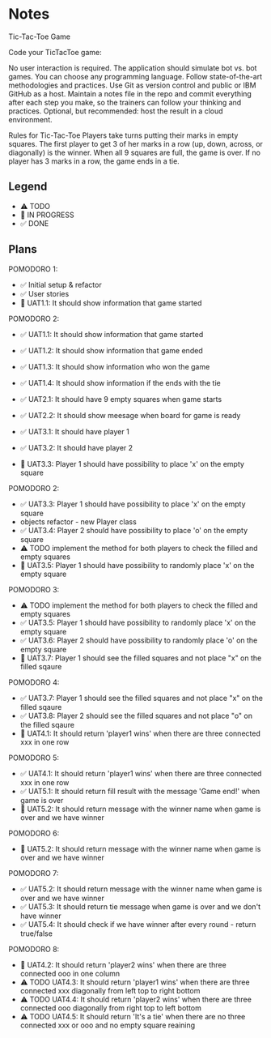 # Notes

Tic-Tac-Toe Game

Code your TicTacToe game:

No user interaction is required.
The application should simulate bot vs. bot games.
You can choose any programming language.
Follow state-of-the-art methodologies and practices.
Use Git as version control and public or IBM GitHub as a host.
Maintain a notes file in the repo and commit everything after each step you make, so the trainers can follow your thinking and practices.
Optional, but recommended: host the result in a cloud environment.

Rules for Tic-Tac-Toe
Players take turns putting their marks in empty squares. The first player to get 3 of her marks in a row (up, down, across, or diagonally) is the winner. When all 9 squares are full, the game is over. If no player has 3 marks in a row, the game ends in a tie.

## Legend
- ⚠ TODO
- 🚧 IN PROGRESS
- ✅ DONE

## Plans

POMODORO 1:
- ✅ Initial setup & refactor
- ✅ User stories
- 🚧 UAT1.1: It should show information that game started

POMODORO 2:
- ✅ UAT1.1: It should show information that game started
- ✅ UAT1.2: It should show information that game ended
- ✅ UAT1.3: It should show information who won the game
- ✅ UAT1.4: It should show information if the ends with the tie
- ✅ UAT2.1: It should have 9 empty squares when game starts
- ✅ UAT2.2: It should show meesage when board for game is ready

- ✅ UAT3.1: It should have player 1
- ✅ UAT3.2: It should have player 2
- 🚧 UAT3.3: Player 1 should have possibility to place 'x' on the empty square

POMODORO 2:
- ✅ UAT3.3: Player 1 should have possibility to place 'x' on the empty square
- objects refactor - new Player class
- ✅ UAT3.4: Player 2 should have possibility to place 'o' on the empty square
- ⚠ TODO implement the method for both players to check the filled and empty squares
- 🚧 UAT3.5: Player 1 should have possibility to randomly place 'x' on the empty square

POMODORO 3:
- ⚠ TODO implement the method for both players to check the filled and empty squares
- ✅ UAT3.5: Player 1 should have possibility to randomly place 'x' on the empty square
- ✅ UAT3.6: Player 2 should have possibility to randomly place 'o' on the empty square
- 🚧 UAT3.7: Player 1 should see the filled squares and not place "x" on the filled sqaure

POMODORO 4:
- ✅ UAT3.7: Player 1 should see the filled squares and not place "x" on the filled sqaure
- ✅ UAT3.8: Player 2 should see the filled squares and not place "o" on the filled sqaure
- 🚧 UAT4.1: It should return 'player1 wins' when there are three connected xxx in one row

POMODORO 5:
- ✅ UAT4.1: It should return 'player1 wins' when there are three connected xxx in one row
- ✅ UAT5.1: It should return fill result with the message 'Game end!' when game is over
- 🚧 UAT5.2: It should return message with the winner name when game is over and we have winner

POMODORO 6:
- 🚧 UAT5.2: It should return message with the winner name when game is over and we have winner

POMODORO 7:
- ✅ UAT5.2: It should return message with the winner name when game is over and we have winner
- ✅ UAT5.3: It should return tie message when game is over and we don't have winner
- ✅ UAT5.4: It should check if we have winner after every round - return true/false

POMODORO 8:
- 🚧 UAT4.2: It should return 'player2 wins' when there are three connected ooo in one column
- ⚠ TODO UAT4.3: It should return 'player1 wins' when there are three connected xxx diagonally from left top to right bottom
- ⚠ TODO UAT4.4: It should return 'player2 wins' when there are three connected ooo diagonally from right top to left bottom
- ⚠ TODO UAT4.5: It should return 'It's a tie' when there are no three connected xxx or ooo and no empty square reaining